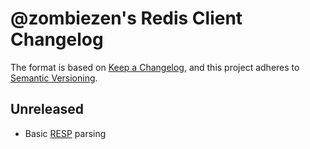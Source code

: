 # @zombiezen's Redis Client Changelog

The format is based on [Keep a Changelog](https://keepachangelog.com/en/1.0.0/),
and this project adheres to [Semantic Versioning](https://semver.org/spec/v2.0.0.html).

## Unreleased

-  Basic [RESP][] parsing

[RESP]: https://redis.io/topics/protocol
